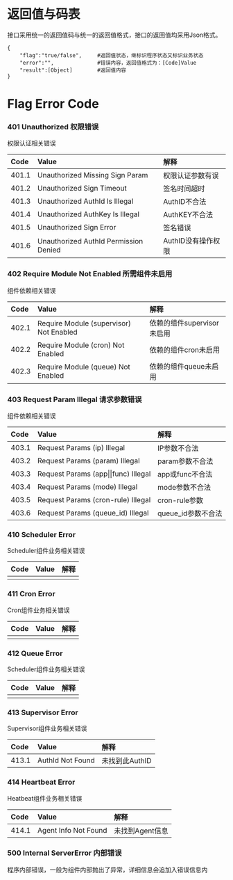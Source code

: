 # 返回值与码表

接口采用统一的返回值码与统一的返回值格式，接口的返回值均采用Json格式。

```
{
    "flag":"true/false",     #返回值状态，继标识程序状态又标识业务状态
    "error":"",              #错误内容，返回值格式为：[Code]Value
    "result":[Object]        #返回值内容
}
```

# Flag Error Code

### 401 Unauthorized 权限错误

权限认证相关错误

| **Code** | **Value** | **解释** |
| :--- | :--- | :--- |
| 401.1 | Unauthorized Missing Sign Param | 权限认证参数有误 |
| 401.2 | Unauthorized Sign Timeout | 签名时间超时 |
| 401.3 | Unauthorized AuthId Is Illegal | AuthID不合法 |
| 401.4 | Unauthorized AuthKey Is Illegal | AuthKEY不合法 |
| 401.5 | Unauthorized Sign Error | 签名错误 |
| 401.6 | Unauthorized AuthId Permission Denied | AuthID没有操作权限 |

### 402 Require Module Not Enabled 所需组件未启用

组件依赖相关错误

| **Code** | **Value** | **解释** |
| :--- | :--- | :--- |
| 402.1 | Require Module \(supervisor\) Not Enabled | 依赖的组件supervisor未启用 |
| 402.2 | Require Module \(cron\) Not Enabled | 依赖的组件cron未启用 |
| 402.3 | Require Module \(queue\) Not Enabled | 依赖的组件queue未启用 |

### 403 Request Param Illegal 请求参数错误

组件依赖相关错误

| **Code** | **Value** | **解释** |
| :--- | :--- | :--- |
| 403.1 | Request Params \(ip\) Illegal | IP参数不合法 |
| 403.2 | Request Params \(param\) Illegal | param参数不合法 |
| 403.3 | Request Params \(app\|\|func\) Illegal | app或func不合法 |
| 403.4 | Request Params \(mode\) Illegal | mode参数不合法 |
| 403.5 | Request Params \(cron-rule\) Illegal | cron-rule参数 |
| 403.6 | Request Params \(queue\_id\) Illegal | queue\_id参数不合法 |

### 410 Scheduler Error

Scheduler组件业务相关错误

| **Code** | **Value** | **解释** |
| :--- | :--- | :--- |
|  |  |  |

### 411 Cron Error

Cron组件业务相关错误

| **Code** | **Value** | **解释** |
| :--- | :--- | :--- |
|  |  |  |

### 412 Queue Error

Scheduler组件业务相关错误

| **Code** | **Value** | **解释** |
| :--- | :--- | :--- |
|  |  |  |

### 413 Supervisor Error

Supervisor组件业务相关错误

| **Code** | **Value** | **解释** |
| :--- | :--- | :--- |
| 413.1 | AuthId Not Found | 未找到此AuthID |

### 414 Heartbeat Error

Heatbeat组件业务相关错误

| **Code** | **Value** | **解释** |
| :--- | :--- | :--- |
| 414.1 | Agent Info Not Found | 未找到Agent信息 |

### 500 Internal ServerError 内部错误

程序内部错误，一般为组件内部抛出了异常，详细信息会追加入错误信息内

